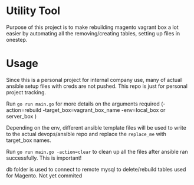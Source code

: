 # Utility Tool
Purpose of this project is to make rebuilding magento vagrant box a lot easier by automating all the removing/creating tables, setting up files in onestep.

# Usage
Since this is a personal project for internal company use, many of actual ansible setup files with creds are not pushed. This repo is just for personal project tracking.

Run `go run main.go` for more details on the arguments required (-action=rebuild -target_box=vagrant_box_name -env=local_box or server_box )

Depending on the env, different ansible template files will be used to write to the actual devops/ansible repo and replace the `replace_me` with target_box names.

Run `go run main.go -action=clear` to clean up all the files after ansible ran successfully. This is important!

db folder is used to connect to remote mysql to delete/rebuild tables used for Magento. Not yet commited